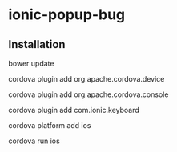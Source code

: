 # ionic-popup-bug

<h2>Installation</h2>

bower update

cordova plugin add org.apache.cordova.device

cordova plugin add org.apache.cordova.console

cordova plugin add com.ionic.keyboard

cordova platform add ios

cordova run ios

